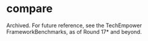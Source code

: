 # compare
Archived. For future reference, see the TechEmpower FrameworkBenchmarks, as of Round 17* and beyond.
